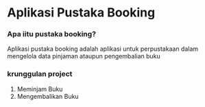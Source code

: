 # Aplikasi Pustaka Booking

### Apa iitu pustaka booking?
Aplikasi pustaka booking adalah aplikasi untuk perpustakaan dalam mengelola data pinjaman ataupun pengembalian buku

### krunggulan project
1. Meminjam Buku
2. Mengembalikan Buku